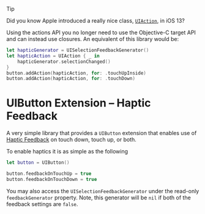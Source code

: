> [!TIP]
> Did you know Apple introduced a really nice class, [`UIAction`](https://developer.apple.com/documentation/uikit/uiaction), in iOS 13?
>
> Using the actions API you no longer need to use the Objective-C target API and can instead use closures. An equivalent of this library would be:
> ```swift
> let hapticGenerator = UISelectionFeedbackGenerator()
> let hapticAction = UIAction { _ in
>     hapticGenerator.selectionChanged()
> }
> button.addAction(hapticAction, for: .touchUpInside)
> button.addAction(hapticAction, for: .touchDown)
> ```

# UIButton Extension – Haptic Feedback 

A very simple library that provides a `UIButton` extension that enables use of [Haptic Feedback](https://developer.apple.com/design/human-interface-guidelines/ios/user-interaction/haptics/) on touch down, touch up, or both.

To enable haptics it is as simple as the following

```swift
let button = UIButton()

button.feedbackOnTouchUp = true
button.feedbackOnTouchDown = true
```

You may also access the `UISelectionFeedbackGenerator` under the read-only `feedbackGenerator` property. Note, this generator will be `nil` if both of the feedback settings are `false`.
